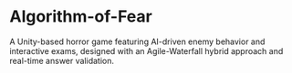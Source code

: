 # Algorithm-of-Fear
 A Unity-based horror game featuring AI-driven enemy behavior and interactive exams, designed with an Agile-Waterfall hybrid approach and real-time answer validation.

